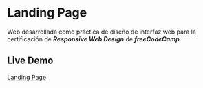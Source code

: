 # Landing Page

Web desarrollada como práctica de diseño de interfaz web para la certificación de ***Responsive Web Design*** de ***freeCodeCamp***

## Live Demo

[Landing Page](https://landing-e3651.web.app/)
